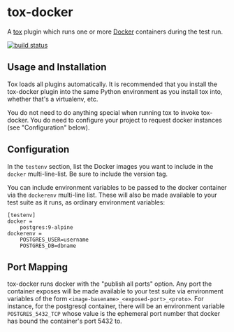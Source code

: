 # tox-docker 

A [tox](https://tox.readthedocs.io/en/latest/) plugin which runs one or
more [Docker](https://www.docker.com/) containers during the test run.

[![build status](https://travis-ci.org/dcrosta/tox-docker.svg?branch=master)](https://travis-ci.org/dcrosta/tox-docker)

## Usage and Installation

Tox loads all plugins automatically. It is recommended that you install the
tox-docker plugin into the same Python environment as you install tox into,
whether that's a virtualenv, etc.

You do not need to do anything special when running tox to invoke
tox-docker. You do need to configure your project to request docker
instances (see "Configuration" below).

## Configuration

In the `testenv` section, list the Docker images you want to include in
the `docker` multi-line-list. Be sure to include the version tag.

You can include environment variables to be passed to the docker container
via the `dockerenv` multi-line list. These will also be made available to
your test suite as it runs, as ordinary environment variables:

    [testenv]
    docker =
        postgres:9-alpine
    dockerenv =
        POSTGRES_USER=username
        POSTGRES_DB=dbname

## Port Mapping

tox-docker runs docker with the "publish all ports" option. Any port the
container exposes will be made available to your test suite via environment
variables of the form `<image-basename>_<exposed-port>_<proto>`. For
instance, for the postgresql container, there will be an environment
variable `POSTGRES_5432_TCP` whose value is the ephemeral port number that
docker has bound the container's port 5432 to.
